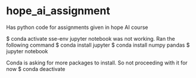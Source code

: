 # hope_ai_assignment
Has python code for assignments given in hope AI course

$ conda activate sse-env
jupyter notebook was not working. Ran the following command
$ conda install jupyter
$ conda install numpy pandas
$ jupyter notebook

Conda is asking for more packages to install.
So not proceeding with it for now
$ conda deactivate